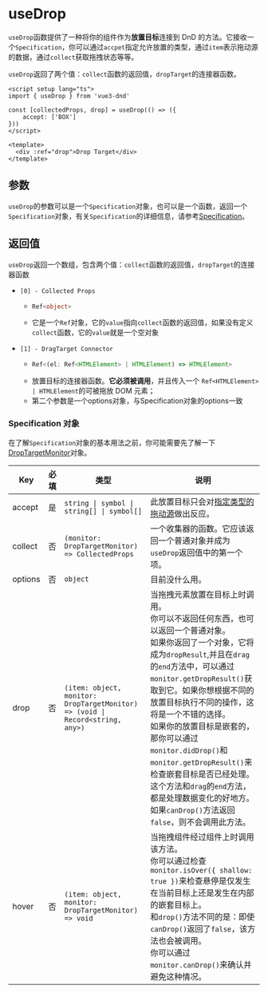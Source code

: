 # useDrop

`useDrop`函数提供了一种将你的组件作为**放置目标**连接到 DnD 的方法。它接收一个`Specification`，你可以通过`accpet`指定允许放置的类型，通过`item`表示拖动源的数据，通过`collect`获取拖拽状态等等。

`useDrop`返回了两个值：`collect`函数的返回值，`dropTarget`的连接器函数。


```vue
<script setup lang="ts">
import { useDrop } from 'vue3-dnd'

const [collectedProps, drop] = useDrop(() => ({
	accept: ['BOX']
}))
</script>

<template>
  <div :ref="drop">Drop Target</div>
</template>
```

## 参数

`useDrop`的参数可以是一个`Specification`对象，也可以是一个函数，返回一个`Specification`对象，有关`Specification`的详细信息，请参考[Specification](#specification-对象)。

## 返回值

`useDrop`返回一个数组，包含两个值：`collect`函数的返回值，`dropTarget`的连接器函数

- `[0] - Collected Props` 
  - ```ts
    Ref<object>
    ``` 
  - 它是一个`Ref`对象，它的`value`指向`collect`函数的返回值，如果没有定义`collect`函数，它的`value`就是一个空对象

- `[1] - DragTarget Connector` 
  - ```ts
    Ref<(el: Ref<HTMLElement> | HTMLElement) => HTMLElement>
    ```
  - 放置目标的连接器函数。**它必须被调用**，并且传入一个 `Ref<HTMLElement> | HTMLElement`的可被拖放 DOM 元素；
  - 第二个参数是一个options对象，与Specification对象的options一致

### Specification 对象

在了解`Specification`对象的基本用法之前，你可能需要先了解一下[DropTargetMonitor](../monitors/drop-target-monitor)对象。

| Key     | 必填  | 类型                                                   | 说明                                                                                                                                                                                       |
|---------|-----|------------------------------------------------------|------------------------------------------------------------------------------------------------------------------------------------------------------------------------------------------|
| accept  | 是   | `string \| symbol \| string[] \| symbol[]`                | 此放置目标只会对[指定类型的拖动源](./use-drag)做出反应。          |
| collect        | 否   | `(monitor: DropTargetMonitor) => CollectedProps`            | 一个收集器的函数。它应该返回一个普通对象并成为`useDrop`返回值中的第一个项。                                                                                                                                               |
| options | 否   | `object`                                             | 目前没什么用。                                                                                                                                                                                  |
| drop    | 否   | `(item: object, monitor: DropTargetMonitor) => (void \| Record<string, any>)`                                                                                                                                                                    | 当拖拽元素放置在目标上时调用。<br>你可以不返回任何东西，也可以返回一个普通对象。<br>如果你返回了一个对象，它将成为`dropResult`,并且在`drag`的`end`方法中，可以通过`monitor.getDropResult()`获取到它。如果你想根据不同的放置目标执行不同的操作，这将是一个不错的选择。<br>如果你的放置目标是嵌套的，那你可以通过`monitor.didDrop()`和`monitor.getDropResult()`来检查嵌套目标是否已经处理。<br>这个方法和`drag`的`end`方法，都是处理数据变化的好地方。如果`canDrop()`方法返回`false`，则不会调用此方法。 |
| hover   | 否   | `(item: object, monitor: DropTargetMonitor) => void ` | 当拖拽组件经过组件上时调用该方法。<br>你可以通过检查`monitor.isOver({ shallow: true })`来检查悬停是仅发生在当前目标上还是发生在内部的嵌套目标上。<br>和`drop()`方法不同的是：即使`canDrop()`返回了`false`，该方法也会被调用。<br>你可以通过`monitor.canDrop()`来确认并避免这种情况。 |

